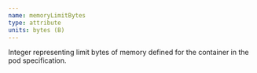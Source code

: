 ```yaml
---
name: memoryLimitBytes
type: attribute
units: bytes (B)
---
```


Integer representing limit bytes of memory defined for the container in the pod specification.